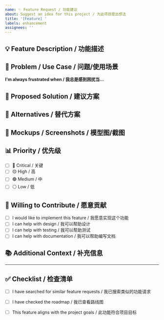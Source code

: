 ```yaml
---
name: ✨ Feature Request / 功能建议
about: Suggest an idea for this project / 为此项目提出想法
title: '[Feature] '
labels: enhancement
assignees: ''
---
```


## 💡 Feature Description / 功能描述

<!-- A clear and concise description of what you want to happen -->
<!-- 清晰简洁地描述你希望的功能 -->



## 🎯 Problem / Use Case / 问题/使用场景

<!-- Is your feature request related to a problem? Please describe. -->
<!-- 你的功能请求是否与某个问题相关？请描述。 -->

**I'm always frustrated when / 我总是感到困扰当...**



## 💭 Proposed Solution / 建议方案

<!-- Describe the solution you'd like -->
<!-- 描述你想要的解决方案 -->



## 🔄 Alternatives / 替代方案

<!-- Describe alternatives you've considered -->
<!-- 描述你考虑过的替代方案 -->



## 📸 Mockups / Screenshots / 模型图/截图

<!-- If applicable, add mockups or screenshots to help explain your idea -->
<!-- 如适用，添加模型图或截图帮助说明你的想法 -->



## 📊 Priority / 优先级

<!-- How important is this feature to you? -->
<!-- 这个功能对你有多重要？ -->

- [ ] 🔴 Critical / 关键
- [ ] 🟡 High / 高
- [ ] 🟢 Medium / 中
- [ ] ⚪ Low / 低

## 🎁 Willing to Contribute / 愿意贡献

- [ ] I would like to implement this feature / 我愿意实现这个功能
- [ ] I can help with design / 我可以帮助设计
- [ ] I can help with testing / 我可以帮助测试
- [ ] I can help with documentation / 我可以帮助编写文档

## 📚 Additional Context / 补充信息

<!-- Add any other context or screenshots about the feature request here -->
<!-- 在此添加关于功能请求的其他信息或截图 -->



---

## ✅ Checklist / 检查清单

- [ ] I have searched for similar feature requests / 我已搜索类似的功能请求
- [ ] I have checked the roadmap / 我已查看路线图
- [ ] This feature aligns with the project goals / 此功能符合项目目标

